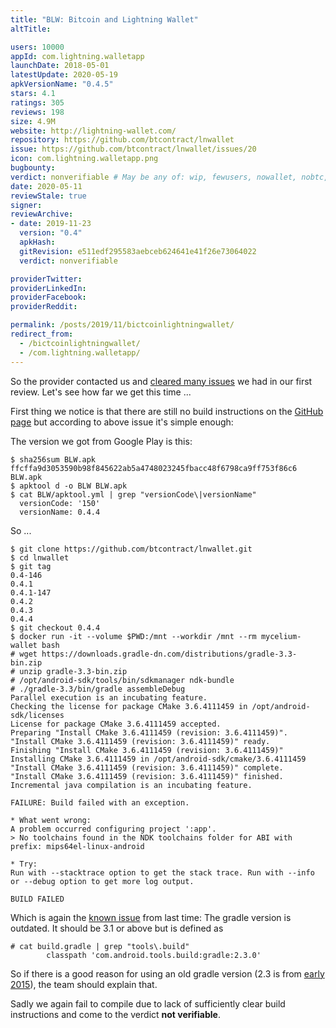 ```yaml
---
title: "BLW: Bitcoin and Lightning Wallet"
altTitle: 

users: 10000
appId: com.lightning.walletapp
launchDate: 2018-05-01
latestUpdate: 2020-05-19
apkVersionName: "0.4.5"
stars: 4.1
ratings: 305
reviews: 198
size: 4.9M
website: http://lightning-wallet.com/
repository: https://github.com/btcontract/lnwallet
issue: https://github.com/btcontract/lnwallet/issues/20
icon: com.lightning.walletapp.png
bugbounty: 
verdict: nonverifiable # May be any of: wip, fewusers, nowallet, nobtc, custodial, nosource, nonverifiable, reproducible, bounty, defunct
date: 2020-05-11
reviewStale: true
signer: 
reviewArchive:
- date: 2019-11-23
  version: "0.4"
  apkHash: 
  gitRevision: e511edf295583aebceb624641e41f26e73064022
  verdict: nonverifiable

providerTwitter: 
providerLinkedIn: 
providerFacebook: 
providerReddit: 

permalink: /posts/2019/11/bictcoinlightningwallet/
redirect_from:
  - /bictcoinlightningwallet/
  - /com.lightning.walletapp/
---
```



So the provider contacted us and 
[cleared many issues](https://gitlab.com/walletscrutiny/walletScrutinyCom/-/issues/106)
we had in our first review. Let's see how far we get this time ...

First thing we notice is that there are still no build instructions on the
[GitHub page](https://github.com/btcontract/lnwallet) but according to above
issue it's simple enough:

The version we got from Google Play is this:

```
$ sha256sum BLW.apk 
ffcffa9d3053590b98f845622ab5a4748023245fbacc48f6798ca9ff753f86c6  BLW.apk
$ apktool d -o BLW BLW.apk 
$ cat BLW/apktool.yml | grep "versionCode\|versionName"
  versionCode: '150'
  versionName: 0.4.4
```

So ...

```
$ git clone https://github.com/btcontract/lnwallet.git
$ cd lnwallet
$ git tag
0.4-146
0.4.1
0.4.1-147
0.4.2
0.4.3
0.4.4
$ git checkout 0.4.4 
$ docker run -it --volume $PWD:/mnt --workdir /mnt --rm mycelium-wallet bash 
# wget https://downloads.gradle-dn.com/distributions/gradle-3.3-bin.zip
# unzip gradle-3.3-bin.zip
# /opt/android-sdk/tools/bin/sdkmanager ndk-bundle
# ./gradle-3.3/bin/gradle assembleDebug
Parallel execution is an incubating feature.
Checking the license for package CMake 3.6.4111459 in /opt/android-sdk/licenses
License for package CMake 3.6.4111459 accepted.
Preparing "Install CMake 3.6.4111459 (revision: 3.6.4111459)".
"Install CMake 3.6.4111459 (revision: 3.6.4111459)" ready.
Finishing "Install CMake 3.6.4111459 (revision: 3.6.4111459)"
Installing CMake 3.6.4111459 in /opt/android-sdk/cmake/3.6.4111459
"Install CMake 3.6.4111459 (revision: 3.6.4111459)" complete.
"Install CMake 3.6.4111459 (revision: 3.6.4111459)" finished.
Incremental java compilation is an incubating feature.

FAILURE: Build failed with an exception.

* What went wrong:
A problem occurred configuring project ':app'.
> No toolchains found in the NDK toolchains folder for ABI with prefix: mips64el-linux-android

* Try:
Run with --stacktrace option to get the stack trace. Run with --info or --debug option to get more log output.

BUILD FAILED
```

Which is again the [known issue](https://stackoverflow.com/a/52204135/969478)
from last time: The
gradle version is outdated. It should be 3.1 or above but is defined as

```
# cat build.gradle | grep "tools\.build"
        classpath 'com.android.tools.build:gradle:2.3.0'
```

So if there is a good reason for using an old gradle version (2.3 is from
[early 2015](https://gradle.org/releases/)), the team should explain that.

Sadly we again fail to compile due to lack of sufficiently clear build
instructions and come to the verdict **not verifiable**.
